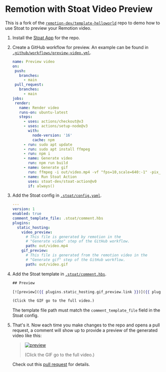 # Remotion with Stoat Video Preview

This is a fork of the [`remotion-dev/template-helloworld`](https://github.com/remotion-dev/template-helloworld) repo to demo how to use Stoat to preview your Remotion video.

1. Install the [Stoat App](https://github.com/apps/stoat-app) for the repo.
2. Create a GitHub workflow for preview. An example can be found in [`.github/workflows/preview-video.yml`](.github/workflows/preview-video.yml).

    ```yaml
    name: Preview video
    on:
     push:
       branches:
         - main
     pull_request:
       branches:
         - main
    jobs:
     render:
       name: Render video
       runs-on: ubuntu-latest
       steps:
         - uses: actions/checkout@v3
         - uses: actions/setup-node@v3
           with:
             node-version: '16'
             cache: npm
         - run: sudo apt update
         - run: sudo apt install ffmpeg
         - run: npm i
         - name: Generate video
           run: npm run build
         - name: Generate gif
           run: ffmpeg -i out/video.mp4 -vf "fps=10,scale=640:-1" -pix_fmt rgb24 out/video.gif
         - name: Run Stoat Action
           uses: stoat-dev/stoat-action@v0
           if: always()
    ```

3. Add the Stoat config in [`.stoat/config.yaml`](.stoat/config.yaml).

    ```yaml
    ---
    version: 1
    enabled: true
    comment_template_file: .stoat/comment.hbs
    plugins:
      static_hosting:
        video_preview:
          # This file is generated by remotion in the
          # "Generate video" step of the GitHub workflow.
          path: out/video.mp4
        gif_preview:
          # This file is generated from the remotion video in the
          # "Generate gif" step of the GitHub workflow.
          path: out/video.gif
    ```

4. Add the Stoat template in [`.stoat/comment.hbs`](.stoat/comment.hbs).

    ```handlebars
    ## Preview

    [![preview]({{ plugins.static_hosting.gif_preview.link }})]({{ plugins.static_hosting.video_preview.link }})
    
    (Click the GIF go to the full video.)
    ```
   
    The template file path must match the `comment_template_file` field in the Stoat config.

5. That's it. Now each time you make changes to the repo and opens a pull request, a comment will show up to provide a preview of the generated video like this:

    > [![preview](https://stoat-dev--example-re-cf7a--2bc0178--gif-preview.stoat.page/video.gif)](https://stoat-dev--example-re-cf7a--2bc0178--video-preview.stoat.page/video.mp4)
    >
    > (Click the GIF go to the full video.)
    
    Check out this [pull request](https://github.com/stoat-dev/example-remotion/pull/2) for details.

